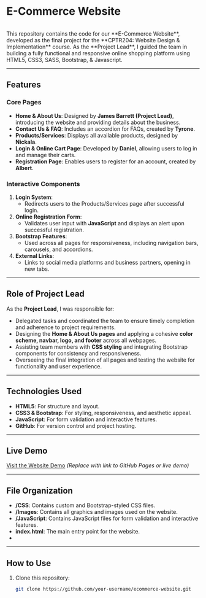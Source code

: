 # **E-Commerce Website**
<p>
  <a href="" >
  <img src="ecommerce_website_walkthrough.gif" alt=""> </a>
</p>
This repository contains the code for our **E-Commerce Website**, developed as the final project for the **CPTR204: Website Design & Implementation** course. As the **Project Lead**, I guided the team in building a fully functional and responsive online shopping platform using HTML5, CSS3, SASS, Bootstrap, & Javascript.

---

## **Features**

### **Core Pages**
- **Home & About Us**: Designed by **James Barrett (Project Lead)**, introducing the website and providing details about the business.
- **Contact Us & FAQ**: Includes an accordion for FAQs, created by **Tyrone**.
- **Products/Services**: Displays all available products, designed by **Nickala**.
- **Login & Online Cart Page**: Developed by **Daniel**, allowing users to log in and manage their carts.
- **Registration Page**: Enables users to register for an account, created by **Albert**.

### **Interactive Components**
1. **Login System**:
   - Redirects users to the Products/Services page after successful login.
2. **Online Registration Form**:
   - Validates user input with **JavaScript** and displays an alert upon successful registration.
3. **Bootstrap Features**:
   - Used across all pages for responsiveness, including navigation bars, carousels, and accordions.
4. **External Links**:
   - Links to social media platforms and business partners, opening in new tabs.

---

## **Role of Project Lead**
As the **Project Lead**, I was responsible for:
- Delegated tasks and coordinated the team to ensure timely completion and adherence to project requirements.
- Designing the **Home & About Us pages** and applying a cohesive **color scheme, navbar, logo, and footer** across all webpages.
- Assisting team members with **CSS styling** and integrating Bootstrap components for consistency and responsiveness.
- Overseeing the final integration of all pages and testing the website for functionality and user experience.

---

## **Technologies Used**
- **HTML5**: For structure and layout.
- **CSS3 & Bootstrap**: For styling, responsiveness, and aesthetic appeal.
- **JavaScript**: For form validation and interactive features.
- **GitHub**: For version control and project hosting.

---

## **Live Demo**
[Visit the Website Demo](#) *(Replace with link to GitHub Pages or live demo)*  

---

## **File Organization**
- **/CSS**: Contains custom and Bootstrap-styled CSS files.
- **/Images**: Contains all graphics and images used on the website.
- **/JavaScript**: Contains JavaScript files for form validation and interactive features.
- **index.html**: The main entry point for the website.
- 

---

## **How to Use**
1. Clone this repository:
   ```bash
   git clone https://github.com/your-username/ecommerce-website.git

